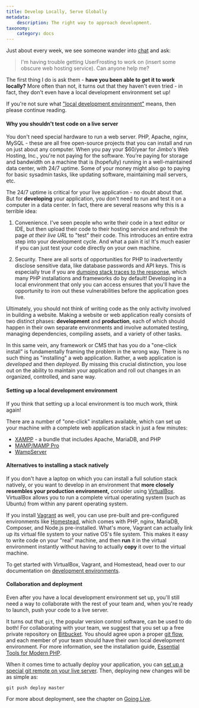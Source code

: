 ```yaml
---
title: Develop Locally, Serve Globally
metadata:
    description: The right way to approach development.
taxonomy:
    category: docs
---
```


Just about every week, we see someone wander into [chat](https://chat.userfrosting.com) and ask:

> I'm having trouble getting UserFrosting to work on (insert some obscure web hosting service).  Can anyone help me?

The first thing I do is ask them - **have you been able to get it to work locally?**  More often than not, it turns out that they haven't even tried - in fact, they don't even have a local development environment set up!

If you're not sure what ["local development environment"](http://daraskolnick.com/developer-tip-tuesday-always-develop-locally/) means, then please continue reading.

#### Why you shouldn't test code on a live server

You don't need special hardware to run a web server.  PHP, Apache, nginx, MySQL - these are all free open-source projects that you can install and run on just about any computer.  When you pay your $60/year for Jimbo's Web Hosting, Inc., you're not paying for the software.  You're paying for storage and bandwidth on a machine that is (hopefully) running in a well-maintained data center, with 24/7 uptime.  Some of your money might also go to paying for basic sysadmin tasks, like updating software, maintaining mail servers, etc.

The 24/7 uptime is critical for your live application - no doubt about that.  But for **developing** your application, you don't need
to run and test it on a computer in a data center.  In fact, there are several reasons why this is a terrible idea:

1. Convenience.  I've seen people who write their code in a text editor or IDE, but then upload their code to their hosting service and refresh the page *at their live URL* to "test" their code.  This introduces an entire extra step into your development cycle.  And what a pain it is!  It's much easier if you can just test your code directly on your own machine.

2. Security.  There are all sorts of opportunities for PHP to inadvertently disclose sensitive data, like database passwords and API keys.  This is especially true if you are [dumping stack traces to the response](/background/security/server-misconfiguration), which many PHP installations and frameworks do by default!  Developing in a local environment that only you can access ensures that you'll have the opportunity to iron out these vulnerabilities before the application goes live.

Ultimately, you should not think of writing code as the only activity involved in building a website.  Making a website or web application really consists of two distinct phases: **development** and **production**, each of which should happen in their own separate environments and involve automated testing, managing dependencies, compiling assets, and a variety of other tasks.

In this same vein, any framework or CMS that has you do a "one-click install" is fundamentally framing the problem in the wrong way.  There is no such thing as "installing" a web application.  Rather, a web application is _developed_ and then _deployed_.  By missing this crucial distinction, you lose out on the ability to maintain your application and roll out changes in an organized, controlled, and sane way.

#### Setting up a local development environment

If you think that setting up a local environment is too much work, think again!

There are a number of "one-click" installers available, which can set up your machine with a complete web application stack in just a few minutes:

- [XAMPP](https://www.apachefriends.org/index.html) - a bundle that includes Apache, MariaDB, and PHP
- [MAMP/MAMP Pro](http://mamp.info)
- [WampServer](http://www.wampserver.com/en/)

#### Alternatives to installing a stack natively

If you don't have a laptop on which you can install a full solution stack natively, or you want to develop in an environment that **more closely resembles your production environment,** consider using [VirtualBox](https://www.virtualbox.org/manual/ch01.html).  VirtualBox allows you to run a complete virtual operating system (such as Ubuntu) from within any parent operating system.

If you install [Vagrant](https://www.vagrantup.com/) as well, you can use pre-built and pre-configured environments like [Homestead](https://laravel.com/docs/5.8/homestead), which comes with PHP, nginx, MariaDB, Composer, and Node.js pre-installed.  What's more, Vagrant can actually link up its virtual file system to your native OS's file system.  This makes it easy to write code on your "real" machine, and then **run** it in the virtual environment instantly without having to actually **copy** it over to the virtual machine.

To get started with VirtualBox, Vagrant, and Homestead, head over to our documentation on [development environments](/installation/environment/homestead).

#### Collaboration and deployment

Even after you have a local development environment set up, you'll still need a way to collaborate with the rest of your team and, when you're ready to launch, push your code to a live server.

It turns out that `git`, the popular version control software, can be used to do both!  For collaborating with your team, we suggest that you set up a free private repository on [Bitbucket](https://bitbucket.org/).  You should agree upon a proper [git flow](http://nvie.com/posts/a-successful-git-branching-model/), and each member of your team should have their own local development environment.  For more information, see the installation guide, [Essential Tools for Modern PHP](/installation/requirements/essential-tools-for-php).

When it comes time to actually deploy your application, you can [set up a special git remote on your live server](https://www.digitalocean.com/community/tutorials/how-to-set-up-automatic-deployment-with-git-with-a-vps).  Then, deploying new changes will be as simple as:

```
git push deploy master
```

For more about deployment, see the chapter on [Going Live](/going-live).

